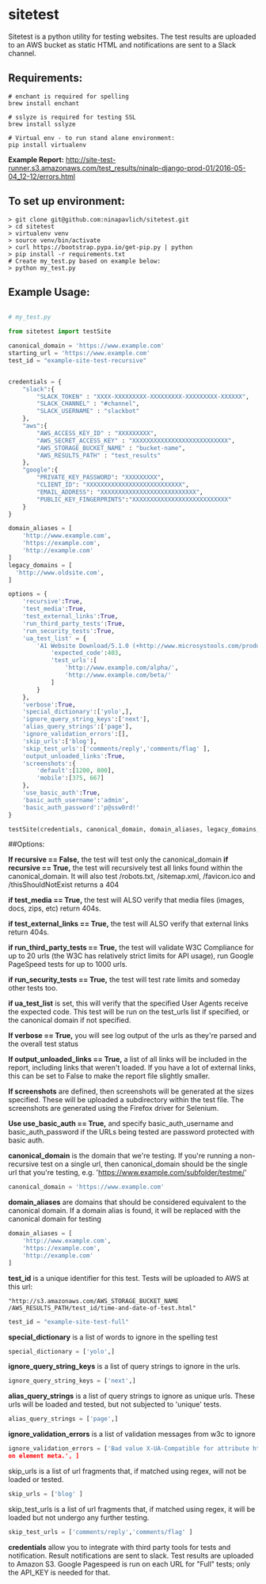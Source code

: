 # sitetest

Sitetest is a python utility for testing websites. The test results are uploaded
to an AWS bucket as static HTML and notifications are sent to a Slack channel.

## Requirements:

```
# enchant is required for spelling
brew install enchant

# sslyze is required for testing SSL
brew install sslyze

# Virtual env - to run stand alone environment:
pip install virtualenv

```

**Example Report:** http://site-test-runner.s3.amazonaws.com/test_results/ninalp-django-prod-01/2016-05-04_12-12/errors.html

## To set up environment:

```
> git clone git@github.com:ninapavlich/sitetest.git
> cd sitetest
> virtualenv venv
> source venv/bin/activate
> curl https://bootstrap.pypa.io/get-pip.py | python
> pip install -r requirements.txt
# Create my_test.py based on example below:
> python my_test.py
```

## Example Usage:

```python

# my_test.py

from sitetest import testSite

canonical_domain = 'https://www.example.com'
starting_url = 'https://www.example.com'
test_id = "example-site-test-recursive"


credentials = {
    "slack":{
        "SLACK_TOKEN" : "XXXX-XXXXXXXXX-XXXXXXXXX-XXXXXXXXX-XXXXXX",
        "SLACK_CHANNEL" : "#channel",
        "SLACK_USERNAME" : "slackbot"
    },
    "aws":{
        "AWS_ACCESS_KEY_ID" : "XXXXXXXXX",
        "AWS_SECRET_ACCESS_KEY" : "XXXXXXXXXXXXXXXXXXXXXXXXXXX",
        "AWS_STORAGE_BUCKET_NAME" : "bucket-name",
        "AWS_RESULTS_PATH" : "test_results"
    },
    "google":{
        "PRIVATE_KEY_PASSWORD": "XXXXXXXXX",
        "CLIENT_ID": "XXXXXXXXXXXXXXXXXXXXXXXXXXX",
        "EMAIL_ADDRESS": "XXXXXXXXXXXXXXXXXXXXXXXXXXX",
        "PUBLIC_KEY_FINGERPRINTS":"XXXXXXXXXXXXXXXXXXXXXXXXXXX"
    }
}

domain_aliases = [
    'http://www.example.com',
    'https://example.com',
    'http://example.com'
]
legacy_domains = [
  'http://www.oldsite.com',
]

options = {
    'recursive':True,
    'test_media':True,
    'test_external_links':True,
    'run_third_party_tests':True,
    'run_security_tests':True,
    'ua_test_list' = {
        'A1 Website Download/5.1.0 (+http://www.microsystools.com/products/website-download/) miggibot':{
            'expected_code':403,
            'test_urls':[
                'http://www.example.com/alpha/',
                'http://www.example.com/beta/'
            ]
        }
    },
    'verbose':True,
    'special_dictionary':['yolo',],
    'ignore_query_string_keys':['next'],
    'alias_query_strings':['page'],
    'ignore_validation_errors':[],
    'skip_urls':['blog'],
    'skip_test_urls':['comments/reply','comments/flag' ],
    'output_unloaded_links':True,
    'screenshots':{
        'default':[1200, 800],
        'mobile':[375, 667]
    },
    'use_basic_auth':True,
    'basic_auth_username':'admin',
    'basic_auth_password':'p@ssw0rd!'
}

testSite(credentials, canonical_domain, domain_aliases, legacy_domains, starting_url, test_id, options)
```

##Options:

**If recursive == False,** the test will test only the canonical_domain
**if recursive == True,** the test will recursively test all links found within
the canonical_domain. It will also test /robots.txt, /sitemap.xml, /favicon.ico
and /thisShouldNotExist returns a 404

**if test_media == True,** the test will ALSO verify that media files (images,
docs, zips, etc) return 404s.

**if test_external_links == True,** the test will ALSO verify that external
links return 404s.

**if run_third_party_tests == True,** the test will validate W3C Compliance for
up to 20 urls (the W3C has relatively strict limits for API usage), run Google
PageSpeed tests for up to 1000 urls.

**if run_security_tests == True,** the test will test rate limits and someday
other tests too.

**if ua_test_list** is set, this will verify that the specified User Agents
receive the expected code. This test will be run on the test_urls list if
specified, or the canonical domain if not specified.

**If verbose == True,** you will see log output of the urls as they're parsed
and the overall test status

**If output_unloaded_links == True,** a list of all links will be included in
the report, including links that weren't loaded. If you have a lot of external
links, this can be set to False to make the report file slightly smaller.

**If screenshots** are defined, then screenshots will be generated at the
sizes specified. These will be uploaded a subdirectory within the test file.
The screenshots are generated using the Firefox driver for Selenium.

**Use use_basic_auth == True,** and specify basic_auth_username and
basic_auth_password if the URLs being tested are password protected with basic
auth.

**canonical_domain** is the domain that we're testing. If you're running a
non-recursive test on a single url, then canonical_domain should be the single
url that you're testing, e.g. 'https://www.example.com/subfolder/testme/'

```python
canonical_domain = 'https://www.example.com'
```

**domain_aliases** are domains that should be considered equivalent to the
canonical domain. If a domain alias is found, it will be replaced with the
canonical domain for testing

```python
domain_aliases = [
	'http://www.example.com',
	'https://example.com',
	'http://example.com'
]
```

**test_id** is a unique identifier for this test. Tests will be uploaded to AWS
at this url:

    "http://s3.amazonaws.com/AWS_STORAGE_BUCKET_NAME
    /AWS_RESULTS_PATH/test_id/time-and-date-of-test.html"

```python
test_id = "example-site-test-full"
```

**special_dictionary** is a list of words to ignore in the spelling test

```python
special_dictionary = ['yolo',]

```

**ignore_query_string_keys** is a list of query strings to ignore in the urls.

```python
ignore_query_string_keys = ['next',]

```

**alias_query_strings** is a list of query strings to ignore as unique urls.
These urls will be loaded and tested, but not subjected to 'unique' tests.

```python
alias_query_strings = ['page',]
```

**ignore_validation_errors** is a list of validation messages from w3c to ignore

```python
ignore_validation_errors = ['Bad value X-UA-Compatible for attribute http-equiv
on element meta.', ]

```

skip_urls is a list of url fragments that, if matched using regex, will not be
loaded or tested.

```python
skip_urls = ['blog' ]

```

skip_test_urls is a list of url fragments that, if matched using regex, it will
be loaded but not undergo any further testing.

```python
skip_test_urls = ['comments/reply','comments/flag' ]

```

**credentials** allow you to integrate with third party tools for tests and
notification. Result notifications are sent to slack. Test results are uploaded
to Amazon S3. Google Pagespeed is run on each URL for "Full" tests; only the
API_KEY is needed for that.
